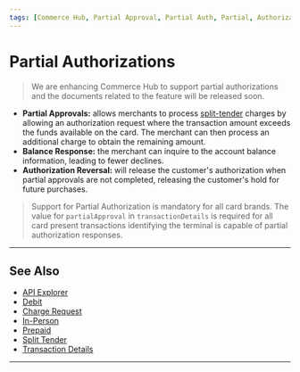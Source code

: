```yaml
---
tags: [Commerce Hub, Partial Approval, Partial Auth, Partial, Authorization]
---
```


# Partial Authorizations

<!-- theme: danger -->
> We are enhancing Commerce Hub to support partial authorizations and the documents related to the feature will be released soon.

<!--- Commerce Hub supports partial authorizations (approvals), authorization reversals, and balance response in order to improve in-person debit and prepaid transactions. Partial authorization capability addresses decline rates and enhances the consumer and merchant experience at the point of sale. -->

- **Partial Approvals:** allows merchants to process [split-tender](?path=docs/Resources/Guides/Split-Tender.md) charges by allowing an authorization request where the transaction amount exceeds the funds available on the card. The merchant can then process an additional charge to obtain the remaining amount.
- **Balance Response:** the merchant can inquire to the account balance information, leading to fewer declines.
- **Authorization Reversal:** will release the customer's authorization when partial approvals are not completed, releasing the customer's hold for future purchases.

<!-- theme: info -->
> Support for Partial Authorization is mandatory for all card brands. The value for `partialApproval` in `transactionDetails` is required for all card present transactions identifying the terminal is capable of partial authorization responses.

---

## See Also

- [API Explorer](../api/?type=post&path=/payments/v1/charges)
- [Debit](?path=docs/In-Person/Debit/Smart-Routing.md)
- [Charge Request](?path=docs/Resources/API-Documents/Payments/Charges.md)
- [In-Person](?path=docs/Getting-Started/Getting-Started-InPerson.md)
- [Prepaid](?path=docs/Resources/Guides/Payment-Sources/Gift-Card.md)
- [Split Tender](?path=docs/Resources/Guides/Split-Tender.md)
- [Transaction Details](?path=docs/Resources/Master-Data/Transaction-Details.md)

---
